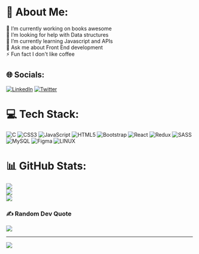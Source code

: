 # 💫 About Me:
🔭 I’m currently working on books awesome<br>🤝 I’m looking for help with Data structures<br>🌱 I’m currently learning Javascript and APIs<br>💬 Ask me about Front End development<br>⚡ Fun fact I don't like coffee


## 🌐 Socials:
[![LinkedIn](https://img.shields.io/badge/LinkedIn-%230077B5.svg?logo=linkedin&logoColor=white)](https://linkedin.com/in/https://www.linkedin.com/in/otmane-echchafyky-125801248/) [![Twitter](https://img.shields.io/badge/Twitter-%231DA1F2.svg?logo=Twitter&logoColor=white)](https://twitter.com/https://twitter.com/EchchafykyO) 

# 💻 Tech Stack:
![C](https://img.shields.io/badge/c-%2300599C.svg?style=for-the-badge&logo=c&logoColor=white) ![CSS3](https://img.shields.io/badge/css3-%231572B6.svg?style=for-the-badge&logo=css3&logoColor=white) ![JavaScript](https://img.shields.io/badge/javascript-%23323330.svg?style=for-the-badge&logo=javascript&logoColor=%23F7DF1E) ![HTML5](https://img.shields.io/badge/html5-%23E34F26.svg?style=for-the-badge&logo=html5&logoColor=white) ![Bootstrap](https://img.shields.io/badge/bootstrap-%23563D7C.svg?style=for-the-badge&logo=bootstrap&logoColor=white) ![React](https://img.shields.io/badge/react-%2320232a.svg?style=for-the-badge&logo=react&logoColor=%2361DAFB) ![Redux](https://img.shields.io/badge/redux-%23593d88.svg?style=for-the-badge&logo=redux&logoColor=white) ![SASS](https://img.shields.io/badge/SASS-hotpink.svg?style=for-the-badge&logo=SASS&logoColor=white) ![MySQL](https://img.shields.io/badge/mysql-%2300f.svg?style=for-the-badge&logo=mysql&logoColor=white) 	![Figma](https://img.shields.io/badge/figma-%23F24E1E.svg?style=for-the-badge&logo=figma&logoColor=white) ![LINUX](https://img.shields.io/badge/Linux-FCC624?style=for-the-badge&logo=linux&logoColor=black)
# 📊 GitHub Stats:
![](https://github-readme-stats.vercel.app/api?username=otmaneechchafyky&theme=dark&hide_border=false&include_all_commits=true&count_private=false)<br/>
![](https://github-readme-streak-stats.herokuapp.com/?user=otmaneechchafyky&theme=dark&hide_border=false)<br/>
![](https://github-readme-stats.vercel.app/api/top-langs/?username=otmaneechchafyky&theme=dark&hide_border=false&include_all_commits=true&count_private=false&layout=compact)

### ✍️ Random Dev Quote
![](https://quotes-github-readme.vercel.app/api?type=horizontal&theme=radical)

---
[![](https://visitcount.itsvg.in/api?id=otmaneechchafyky&icon=0&color=0)](https://visitcount.itsvg.in)

<!-- Proudly created with GPRM ( https://gprm.itsvg.in ) -->
